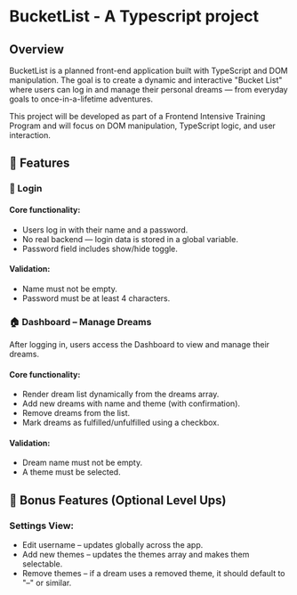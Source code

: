 # BucketList - A Typescript project

## Overview
BucketList is a planned front-end application built with TypeScript and DOM manipulation. The goal is to create a dynamic and interactive "Bucket List" where users can log in and manage their personal dreams — from everyday goals to once-in-a-lifetime adventures.

This project will be developed as part of a Frontend Intensive Training Program and will focus on DOM manipulation, TypeScript logic, and user interaction.

## 🚀 Features
### 🔐 Login
#### Core functionality:
- Users log in with their name and a password.
- No real backend — login data is stored in a global variable.
- Password field includes show/hide toggle.

#### Validation:
- Name must not be empty.
- Password must be at least 4 characters.

### 🏠 Dashboard – Manage Dreams
After logging in, users access the Dashboard to view and manage their dreams.

#### Core functionality:
- Render dream list dynamically from the dreams array.
- Add new dreams with name and theme (with confirmation).
- Remove dreams from the list.
- Mark dreams as fulfilled/unfulfilled using a checkbox.


#### Validation:
- Dream name must not be empty.
- A theme must be selected.

## 🌈 Bonus Features (Optional Level Ups)
### Settings View:
-  Edit username – updates globally across the app.
- Add new themes – updates the themes array and makes them selectable.
- Remove themes – if a dream uses a removed theme, it should default to "–" or similar.